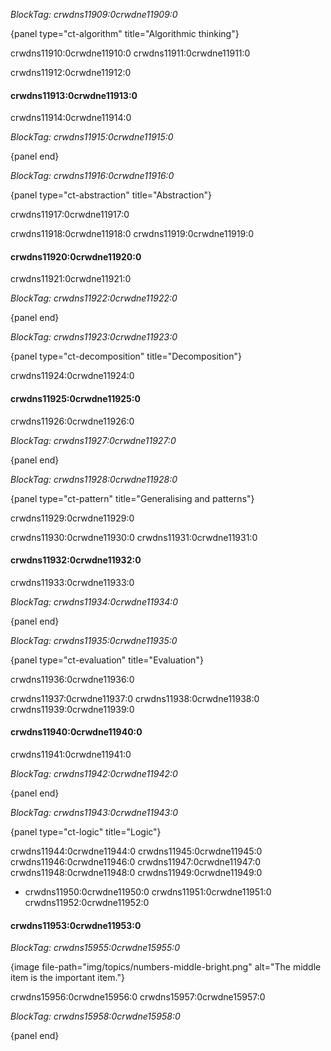 *BlockTag: crwdns11909:0crwdne11909:0*

{panel type="ct-algorithm" title="Algorithmic thinking"}

crwdns11910:0crwdne11910:0 crwdns11911:0crwdne11911:0

crwdns11912:0crwdne11912:0

#### crwdns11913:0crwdne11913:0

crwdns11914:0crwdne11914:0

*BlockTag: crwdns11915:0crwdne11915:0*

{panel end}

*BlockTag: crwdns11916:0crwdne11916:0*

{panel type="ct-abstraction" title="Abstraction"}

crwdns11917:0crwdne11917:0

crwdns11918:0crwdne11918:0 crwdns11919:0crwdne11919:0

#### crwdns11920:0crwdne11920:0

crwdns11921:0crwdne11921:0

*BlockTag: crwdns11922:0crwdne11922:0*

{panel end}

*BlockTag: crwdns11923:0crwdne11923:0*

{panel type="ct-decomposition" title="Decomposition"}

crwdns11924:0crwdne11924:0

#### crwdns11925:0crwdne11925:0

crwdns11926:0crwdne11926:0

*BlockTag: crwdns11927:0crwdne11927:0*

{panel end}

*BlockTag: crwdns11928:0crwdne11928:0*

{panel type="ct-pattern" title="Generalising and patterns"}

crwdns11929:0crwdne11929:0

crwdns11930:0crwdne11930:0 crwdns11931:0crwdne11931:0

#### crwdns11932:0crwdne11932:0

crwdns11933:0crwdne11933:0

*BlockTag: crwdns11934:0crwdne11934:0*

{panel end}

*BlockTag: crwdns11935:0crwdne11935:0*

{panel type="ct-evaluation" title="Evaluation"}

crwdns11936:0crwdne11936:0

crwdns11937:0crwdne11937:0 crwdns11938:0crwdne11938:0 crwdns11939:0crwdne11939:0

#### crwdns11940:0crwdne11940:0

crwdns11941:0crwdne11941:0

*BlockTag: crwdns11942:0crwdne11942:0*

{panel end}

*BlockTag: crwdns11943:0crwdne11943:0*

{panel type="ct-logic" title="Logic"}

crwdns11944:0crwdne11944:0 crwdns11945:0crwdne11945:0 crwdns11946:0crwdne11946:0 crwdns11947:0crwdne11947:0 crwdns11948:0crwdne11948:0 crwdns11949:0crwdne11949:0

- crwdns11950:0crwdne11950:0 crwdns11951:0crwdne11951:0 crwdns11952:0crwdne11952:0

#### crwdns11953:0crwdne11953:0

*BlockTag: crwdns15955:0crwdne15955:0*

{image file-path="img/topics/numbers-middle-bright.png" alt="The middle item is the important item."}

crwdns15956:0crwdne15956:0 crwdns15957:0crwdne15957:0

*BlockTag: crwdns15958:0crwdne15958:0*

{panel end}